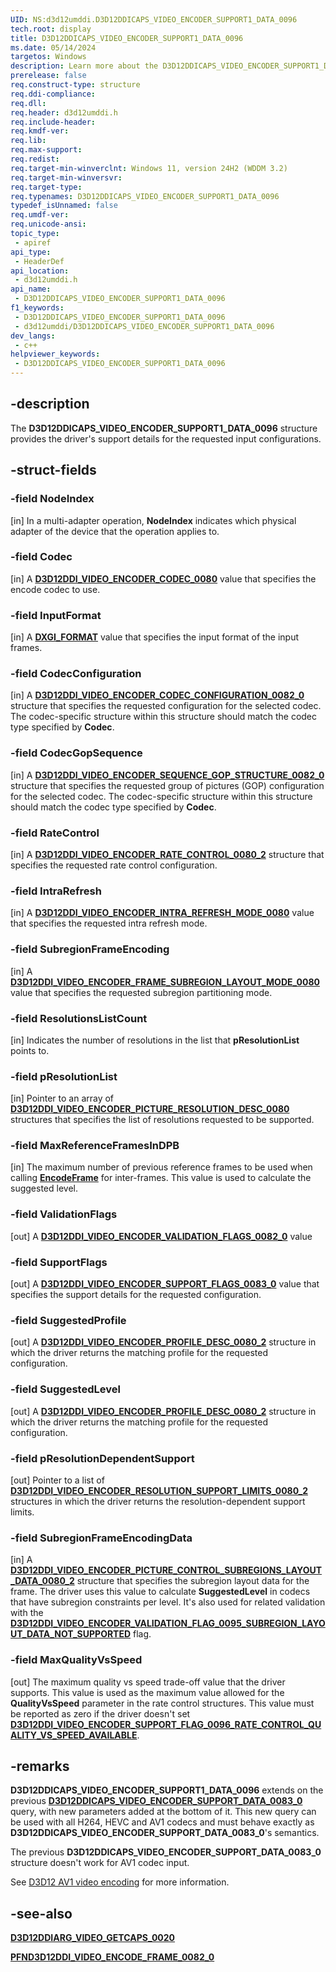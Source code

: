 ```yaml
---
UID: NS:d3d12umddi.D3D12DDICAPS_VIDEO_ENCODER_SUPPORT1_DATA_0096
tech.root: display
title: D3D12DDICAPS_VIDEO_ENCODER_SUPPORT1_DATA_0096
ms.date: 05/14/2024
targetos: Windows
description: Learn more about the D3D12DDICAPS_VIDEO_ENCODER_SUPPORT1_DATA_0096 structure.
prerelease: false
req.construct-type: structure
req.ddi-compliance: 
req.dll: 
req.header: d3d12umddi.h
req.include-header: 
req.kmdf-ver: 
req.lib: 
req.max-support: 
req.redist: 
req.target-min-winverclnt: Windows 11, version 24H2 (WDDM 3.2)
req.target-min-winversvr: 
req.target-type: 
req.typenames: D3D12DDICAPS_VIDEO_ENCODER_SUPPORT1_DATA_0096
typedef_isUnnamed: false
req.umdf-ver: 
req.unicode-ansi: 
topic_type:
 - apiref
api_type:
 - HeaderDef
api_location:
 - d3d12umddi.h
api_name:
 - D3D12DDICAPS_VIDEO_ENCODER_SUPPORT1_DATA_0096
f1_keywords:
 - D3D12DDICAPS_VIDEO_ENCODER_SUPPORT1_DATA_0096
 - d3d12umddi/D3D12DDICAPS_VIDEO_ENCODER_SUPPORT1_DATA_0096
dev_langs:
 - c++
helpviewer_keywords:
 - D3D12DDICAPS_VIDEO_ENCODER_SUPPORT1_DATA_0096
---
```


## -description

The **D3D12DDICAPS_VIDEO_ENCODER_SUPPORT1_DATA_0096** structure provides the driver's support details for the requested input configurations.

## -struct-fields

### -field NodeIndex

[in] In a multi-adapter operation, **NodeIndex** indicates which physical adapter of the device that the operation applies to.

### -field Codec

[in] A [**D3D12DDI_VIDEO_ENCODER_CODEC_0080**](ne-d3d12umddi-d3d12ddi_video_encoder_codec_0080.md) value that specifies the encode codec to use.

### -field InputFormat

[in] A [**DXGI_FORMAT**](/windows/win32/api/dxgiformat/ne-dxgiformat-dxgi_format) value that specifies the input format of the input frames.

### -field CodecConfiguration

[in] A [**D3D12DDI_VIDEO_ENCODER_CODEC_CONFIGURATION_0082_0**](ns-d3d12umddi-d3d12ddi_video_encoder_codec_configuration_0082_0.md) structure that specifies the requested configuration for the selected codec. The codec-specific structure within this structure should match the codec type specified by **Codec**.

### -field CodecGopSequence

[in] A [**D3D12DDI_VIDEO_ENCODER_SEQUENCE_GOP_STRUCTURE_0082_0**](ns-d3d12umddi-d3d12ddi_video_encoder_sequence_gop_structure_0082_0.md) structure that specifies the requested group of pictures (GOP) configuration for the selected codec. The codec-specific structure within this structure should match the codec type specified by **Codec**.

### -field RateControl

[in] A [**D3D12DDI_VIDEO_ENCODER_RATE_CONTROL_0080_2**](ns-d3d12umddi-d3d12ddi_video_encoder_rate_control_0080_2.md) structure that specifies the requested rate control configuration.

### -field IntraRefresh

[in] A [**D3D12DDI_VIDEO_ENCODER_INTRA_REFRESH_MODE_0080**](ne-d3d12umddi-d3d12ddi_video_encoder_intra_refresh_mode_0080.md) value that specifies the requested intra refresh mode.

### -field SubregionFrameEncoding

[in] A [**D3D12DDI_VIDEO_ENCODER_FRAME_SUBREGION_LAYOUT_MODE_0080**](ne-d3d12umddi-d3d12ddi_video_encoder_frame_subregion_layout_mode_0080.md) value that specifies the requested subregion partitioning mode.

### -field ResolutionsListCount

[in] Indicates the number of resolutions in the list that **pResolutionList** points to.

### -field pResolutionList

[in] Pointer to an array of [**D3D12DDI_VIDEO_ENCODER_PICTURE_RESOLUTION_DESC_0080**](ns-d3d12umddi-d3d12ddi_video_encoder_picture_resolution_desc_0080.md) structures that specifies the list of resolutions requested to be supported.

### -field MaxReferenceFramesInDPB

[in] The maximum number of previous reference frames to be used when calling [**EncodeFrame**](nc-d3d12umddi-pfnd3d12ddi_video_encode_frame_0082_0.md) for inter-frames. This value is used to calculate the suggested level.

### -field ValidationFlags

[out] A [**D3D12DDI_VIDEO_ENCODER_VALIDATION_FLAGS_0082_0**](ne-d3d12umddi-d3d12ddi_video_encoder_validation_flags_0082_0.md) value

### -field SupportFlags

[out] A [**D3D12DDI_VIDEO_ENCODER_SUPPORT_FLAGS_0083_0**](ne-d3d12umddi-d3d12ddi_video_encoder_support_flags_0083_0.md) value that specifies the support details for the requested configuration.

### -field SuggestedProfile

[out] A [**D3D12DDI_VIDEO_ENCODER_PROFILE_DESC_0080_2**](ns-d3d12umddi-d3d12ddi_video_encoder_profile_desc_0080_2.md) structure in which the driver returns the matching profile for the requested configuration.

### -field SuggestedLevel

[out] A [**D3D12DDI_VIDEO_ENCODER_PROFILE_DESC_0080_2**](ns-d3d12umddi-d3d12ddi_video_encoder_profile_desc_0080_2.md) structure in which the driver returns the matching profile for the requested configuration.

### -field pResolutionDependentSupport

[out] Pointer to a list of [**D3D12DDI_VIDEO_ENCODER_RESOLUTION_SUPPORT_LIMITS_0080_2**](ns-d3d12umddi-d3d12ddi_video_encoder_resolution_support_limits_0080_2.md) structures in which the driver returns the resolution-dependent support limits.

### -field SubregionFrameEncodingData

[in] A [**D3D12DDI_VIDEO_ENCODER_PICTURE_CONTROL_SUBREGIONS_LAYOUT_DATA_0080_2**](ns-d3d12umddi-d3d12ddi_video_encoder_picture_control_subregions_layout_data_0080_2.md) structure that specifies the subregion layout data for the frame. The driver uses this value to calculate **SuggestedLevel** in codecs that have subregion constraints per level. It's also used for related validation with the [**D3D12DDI_VIDEO_ENCODER_VALIDATION_FLAG_0095_SUBREGION_LAYOUT_DATA_NOT_SUPPORTED**](ne-d3d12umddi-d3d12ddi_video_encoder_validation_flags_0082_0.md) flag.

### -field MaxQualityVsSpeed

[out] The maximum quality vs speed trade-off value that the driver supports. This value is used as the maximum value allowed for the **QualityVsSpeed** parameter in the rate control structures. This value must be reported as zero if the driver doesn't set [**D3D12DDI_VIDEO_ENCODER_SUPPORT_FLAG_0096_RATE_CONTROL_QUALITY_VS_SPEED_AVAILABLE**](ne-d3d12umddi-d3d12ddi_video_encoder_support_flags_0083_0.md).

## -remarks

**D3D12DDICAPS_VIDEO_ENCODER_SUPPORT1_DATA_0096** extends on the previous [**D3D12DDICAPS_VIDEO_ENCODER_SUPPORT_DATA_0083_0**](ns-d3d12umddi-d3d12ddicaps_video_encoder_support_data_0083_0.md) query, with new parameters added at the bottom of it. This new query can be used with all H264, HEVC and AV1 codecs and must behave exactly as **D3D12DDICAPS_VIDEO_ENCODER_SUPPORT_DATA_0083_0**'s semantics.

The previous **D3D12DDICAPS_VIDEO_ENCODER_SUPPORT_DATA_0083_0** structure doesn't work for AV1 codec input.

See [D3D12 AV1 video encoding](/windows-hardware/drivers/display/video-encoding-d3d12-av1.md) for more information.

## -see-also

[**D3D12DDIARG_VIDEO_GETCAPS_0020**](ns-d3d12umddi-d3d12ddiarg_video_getcaps_0020.md)

[**PFND3D12DDI_VIDEO_ENCODE_FRAME_0082_0**](nc-d3d12umddi-pfnd3d12ddi_video_encode_frame_0082_0.md)
